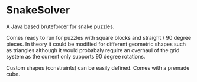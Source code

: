 # SnakeSolver
A Java based bruteforcer for snake puzzles.

Comes ready to run for puzzles with square blocks and straight / 90 degree pieces. In theory it could be modified for different geometric shapes such as triangles although it would probabaly require an overhaul of the grid system as the current only supports 90 degree rotations.

Custom shapes (constraints) can be easily defined. Comes with a premade cube.
